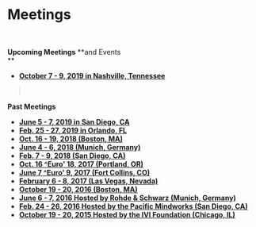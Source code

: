 # Meetings

 

**Upcoming Meetings** **and Events  
**

  - [**October 7 - 9, 2019 in Nashville,
    Tennessee**](http://www.ivifoundation.org/meetings/2019Oct/Default-OCT2019.md)  

>  

**Past Meetings**

  - **[June 5 - 7, 2019 in San Diego,
    CA](http://www.ivifoundation.org/meetings/2019Jun/Default-JUN2019.md)**
  - [**Feb. 25 - 27, 2019 in Orlando,
    FL**](http://www.ivifoundation.org/meetings/2019Feb/Default-Feb2019.md)
  - **[Oct. 16 - 19, 2018 (Boston,
    MA)](http://www.ivifoundation.org/meetings/2018Oct/Default-Oct2018.md)**
  - **[June 4 - 6, 2018 (Munich,
    Germany)](2018Jun/Default-Jun2018.md)**
  - **[Feb. 7 - 9, 2018 (San Diego,
    CA)](http://ivifoundation.org/meetings/2018Feb/Default-Feb2018.md)**
  - [**Oct. 16 ^Euro' 18, 2017 (Portland,
    OR)**](http://ivifoundation.org/meetings/2017Oct/Default-Oct.md)
  - **[June 7 ^Euro' 9, 2017 (Fort Collins,
    CO)](http://ivifoundation.org/meetings/2017Jun/Default.md)**
  - **[February 6 - 8, 2017 (Las Vegas,
    Nevada)](http://ivifoundation.org/meetings/2017Feb/default.md)**[](http://ivifoundation.org/meetings/2017Feb/default.md)
  - **[October 19 - 20, 2016 (Boston,
    MA)](http://ivifoundation.org/meetings/2016Oct/default.md)**
  - **[June 6 - 7, 2016 Hosted by Rohde & Schwarz (Munich,
    Germany)](http://ivifoundation.org/meetings/2016Jun/default.md)**
  - **[Feb. 24 - 26, 2016 Hosted by the Pacific Mindworks (San Diego,
    CA)](http://ivifoundation.org/meetings/2016Feb/default.md)**
  - **[October 19 - 20, 2015 Hosted by the IVI Foundation (Chicago,
    IL)](http://ivifoundation.org/meetings/2015Oct/default.md)**
